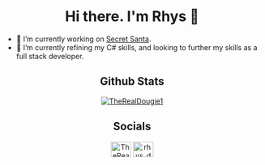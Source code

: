 <h1 align="center"> Hi there. I'm Rhys 👋 </h1>

- 🔭 I’m currently working on [Secret Santa](https://github.com/TheRealDougie1/secret-santa).
- 🌱 I’m currently refining my C# skills, and looking to further my skills as a full stack developer.

<h2 align="center"> Github Stats</h2>

<!-- Credit to https://github.com/anuraghazra/ for providing this! -->
<p align="center">
  <a href ="https://github.com/anuraghazra/github-readme-stats"> <img src="https://github-readme-stats.vercel.app/api/top-langs/?username=TheRealDougie1&layout=compact&theme=material-palenight" alt="TheRealDougie1" /> </a>
</p>

<h2 align="center"> Socials </h2>
<p align="center">
<a href="https://twitter.com/TheRealDougie1" target="blank"><img align="center" src="https://cdn.jsdelivr.net/npm/simple-icons@4.2.0/icons/twitter.svg" alt="TheRealDougie1" height="30" width="40" /></a>
<a href="https://instagram.com/rhys_dougie" target="blank"><img align="center" src="https://cdn.jsdelivr.net/npm/simple-icons@4.2.0/icons/instagram.svg" alt="rhys_dougie" height="30" width="40" /></a>
</p>
